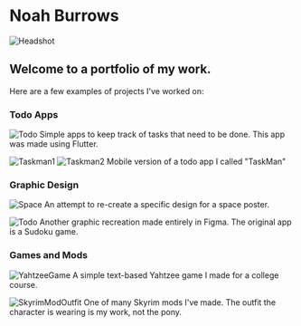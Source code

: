 # Noah Burrows
![Headshot](https://github.com/noahburrows/Portfolio/blob/main/Headshot.jpg?raw=true)

## Welcome to a portfolio of my work.

Here are a few examples of projects I've worked on:

### Todo Apps

![Todo](https://github.com/noahburrows/Portfolio/blob/main/TodoProfile.png?raw=true)
Simple apps to keep track of tasks that need to be done. This app was made using Flutter.

![Taskman1](https://github.com/noahburrows/TaskMan/blob/main/Screenshot_20230613_145415.png?raw=true)
![Taskman2](https://github.com/noahburrows/TaskMan/blob/main/Screenshot_20230613_145720.png?raw=true)
Mobile version of a todo app I called "TaskMan"

### Graphic Design

![Space](https://github.com/noahburrows/Portfolio/blob/main/BurrowsNoahFinalProjectGraphics.jpg?raw=true)
An attempt to re-create a specific design for a space poster.

![Todo](https://github.com/noahburrows/Portfolio/blob/main/AppRecreation.jpg?raw=true)
Another graphic recreation made entirely in Figma. The original app is a Sudoku game.

### Games and Mods

![YahtzeeGame](https://github.com/noahburrows/Portfolio/blob/main/YahtzeeProfile.png?raw=true)
A simple text-based Yahtzee game I made for a college course.

![SkyrimModOutfit](https://github.com/noahburrows/Portfolio/blob/main/72850_screenshots_2015-02-15_00014.jpg?raw=true)
One of many Skyrim mods I've made. The outfit the character is wearing is my work, not the pony.
